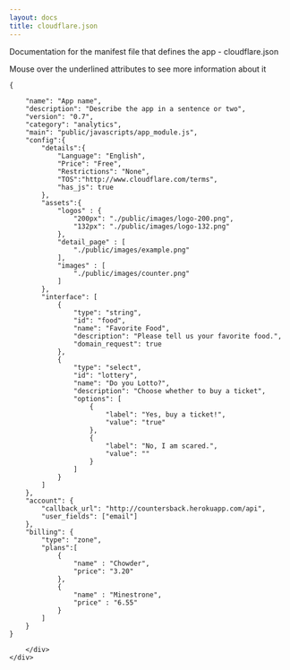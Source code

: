 ```yaml
---
layout: docs
title: cloudflare.json
---
```


<div class="row">
    <div class="col-md-12">
        <p>Documentation for the manifest file that defines the app - cloudflare.json</p>
        <div class="alert alert-info">
            Mouse over the underlined attributes to see more information about it
        </div>
        <div id="cloudflare_json_manifest_doc">

<pre class="highlight json"><code class="json">{
    
    <span class="key" id="name">"name"</span>: "App name",
    <span class="key" id="description">"description"</span>: "Describe the app in a sentence or two",
    <span class="key" id="version">"version"</span>: "0.7",
    <span class="key" id="category">"category"</span>: "analytics",
    <span class="key" id="main">"main"</span>: "public/javascripts/app_module.js",
    <span class="key" id="config">"config"</span>:{
        <span class="key" id="details">"details"</span>:{
            <span class="key" id="Language">"Language"</span>: "English",
            <span class="key" id="Price">"Price"</span>: "Free",
            <span class="key" id="Restrictions">"Restrictions"</span>: "None",
            <span class="key" id="TOS">"TOS"</span>:"http://www.cloudflare.com/terms",
            <span class="key" id="has_js">"has_js"</span>: true
        }, 
        <span class="key" id="assets">"assets"</span>:{
            <span class="key" id="logos">"logos"</span> : {
                "200px": "./public/images/logo-200.png",
                "132px": "./public/images/logo-132.png"
            },
            <span class="key" id="detail_page">"detail_page"</span> : [
                "./public/images/example.png"
            ],
            "images" : [
                "./public/images/counter.png"
            ]
        },
        <span class="key" id="interface">"interface"</span>: [
            {
                "type": "string",
                "id": "food",
                "name": "Favorite Food",
                "description": "Please tell us your favorite food.",
                <span class="key" id="domain_request">"domain_request"</span>: true
            },
            {
                "type": "select",
                "id": "lottery",
                "name": "Do you Lotto?",
                "description": "Choose whether to buy a ticket",
                "options": [
                    {
                        "label": "Yes, buy a ticket!",
                        "value": "true"
                    },
                    {
                        "label": "No, I am scared.",
                        "value": ""
                    }
                ]
            }
        ]
    },
    <span class="key" id="account">"account"</span>: {
        <span class="key" id="callback_url">"callback_url"</span>: "http://countersback.herokuapp.com/api",
        <span class="key" id="user_fields">"user_fields"</span>: ["email"]
    },
    <span class="key" id="billing">"billing"</span>: {
        <span class="key" id="billing_type">"type"</span>: "zone",
        <span class="key" id="plans">"plans"</span>:[
            {
                "name" : "Chowder",
                "price": "3.20"
            },
            {
                "name" : "Minestrone",
                "price" : "6.55"
            }
        ]
    }
}
</code></pre>

        </div>
    </div>
</div>
